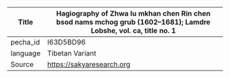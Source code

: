 |Title | Hagiography of Zhwa lu mkhan chen Rin chen bsod nams mchog grub (1602–1681); Lamdre Lobshe, vol. ca, title no. 1 
| --- | --- 
|pecha_id | I63D5BD96
|language | Tibetan Variant
|Source | https://sakyaresearch.org